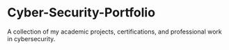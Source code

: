 # Cyber-Security-Portfolio
A collection of my academic projects, certifications, and professional work in cybersecurity.
